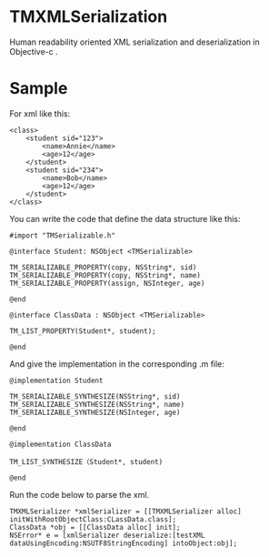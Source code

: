 TMXMLSerialization
==================

Human readability oriented XML serialization and deserialization in Objective-c  .

Sample
=============

For xml like this:

    <class>
        <student sid="123">
            <name>Annie</name>
            <age>12</age>
        </student>
        <student sid="234">
            <name>Bob</name>
            <age>12</age>
        </student>
    </class>

You can write the code that define the data structure like this:

    #import "TMSerializable.h"
    
    @interface Student: NSObject <TMSerializable>

    TM_SERIALIZABLE_PROPERTY(copy, NSString*, sid)
    TM_SERIALIZABLE_PROPERTY(copy, NSString*, name)
    TM_SERIALIZABLE_PROPERTY(assign, NSInteger, age)

    @end

    @interface ClassData : NSObject <TMSerializable>

    TM_LIST_PROPERTY(Student*, student);

    @end

And give the implementation in the corresponding .m file:

    @implementation Student

    TM_SERIALIZABLE_SYNTHESIZE(NSString*, sid)
    TM_SERIALIZABLE_SYNTHESIZE(NSString*, name)
    TM_SERIALIZABLE_SYNTHESIZE(NSInteger, age)

    @end

    @implementation ClassData

    TM_LIST_SYNTHESIZE（Student*, student)

    @end

Run the code below to parse the xml.

    TMXMLSerializer *xmlSerializer = [[TMXMLSerializer alloc] initWithRootObjectClass:CLassData.class];
    ClassData *obj = [[ClassData alloc] init];
    NSError* e = [xmlSerializer deserialize:[testXML dataUsingEncoding:NSUTF8StringEncoding] intoObject:obj];

